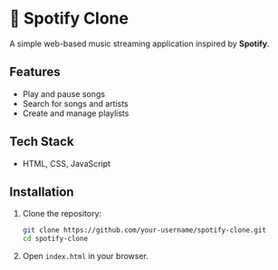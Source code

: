 # 🎵 Spotify Clone

A simple web-based music streaming application inspired by **Spotify**.

## Features
- Play and pause songs
- Search for songs and artists
- Create and manage playlists

## Tech Stack
- HTML, CSS, JavaScript

## Installation
1. Clone the repository:
   ```sh
   git clone https://github.com/your-username/spotify-clone.git
   cd spotify-clone
   ```
2. Open `index.html` in your browser.




